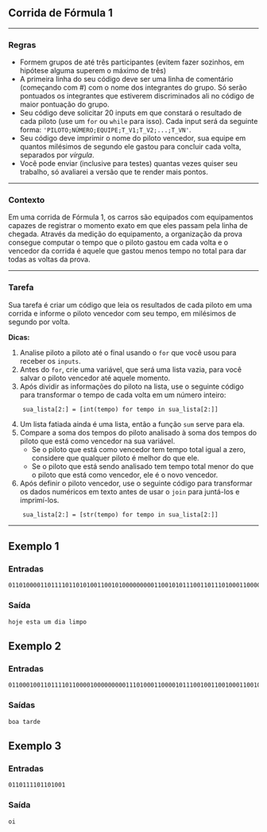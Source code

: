 ## Corrida de Fórmula 1

---

### Regras
* Formem grupos de até três participantes (evitem fazer sozinhos, em hipótese alguma superem o máximo de três)
* A primeira linha do seu código deve ser uma linha de comentário (começando com #) com o nome dos integrantes do grupo. Só serão pontuados os integrantes que estiverem discriminados ali no código de maior pontuação do grupo.
* Seu código deve solicitar 20 inputs em que constará o resultado de cada piloto (use um `for` ou `while` para isso). Cada input será da seguinte forma: `'PILOTO;NÚMERO;EQUIPE;T_V1;T_V2;...;T_VN'`.
* Seu código deve imprimir o nome do piloto vencedor, sua equipe em quantos milésimos de segundo ele gastou para concluir cada volta, separados por *vírgula*.
* Você pode enviar (inclusive para testes) quantas vezes quiser seu trabalho, só avaliarei a versão que te render mais pontos.

---

### Contexto

Em uma corrida de Fórmula 1, os carros são equipados com equipamentos capazes de registrar o momento exato em que eles passam pela linha de chegada. Através da medição do equipamento, a organização da prova consegue computar o tempo que o piloto gastou em cada volta e o vencedor da corrida é aquele que gastou menos tempo no total para dar todas as voltas da prova.


---

### Tarefa

Sua tarefa é criar um código que leia os resultados de cada piloto em uma corrida e informe o piloto vencedor com seu tempo, em milésimos de segundo por volta.

**Dicas:**

1.  Analise piloto a piloto até o final usando o `for` que você usou para receber os `inputs`.
2.  Antes do `for`, crie uma variável, que será uma lista vazia, para você salvar o piloto vencedor até aquele momento.
3.  Após dividir as informações do piloto na lista, use o seguinte código para transformar o tempo de cada volta em um número inteiro:
```console?lang=python&prompt=>>>
    sua_lista[2:] = [int(tempo) for tempo in sua_lista[2:]]
```
4. Um lista fatiada ainda é uma lista, então a função `sum` serve para ela.
5. Compare a soma dos tempos do piloto analisado à soma dos tempos do piloto que está como vencedor na sua variável.
    * Se o piloto que está como vencedor tem tempo total igual a zero, considere que qualquer piloto é melhor do que ele.
    * Se o piloto que está sendo analisado tem tempo total menor do que o piloto que está como vencedor, ele é o novo vencedor.
6. Após definir o piloto vencedor, use o seguinte código para transformar os dados numéricos em texto antes de usar o `join` para juntá-los e imprimí-los.
```console?lang=python&prompt=>>>
    sua_lista[2:] = [str(tempo) for tempo in sua_lista[2:]]
```

---

## Exemplo 1
### Entradas
```console?lang=python&prompt=>>>
01101000011011110110101001100101000000000110010101110011011101000110000100000000011101010110110100000000011001000110100101100001000000000110110001101001011011010111000001101111
```
### Saída
```console?lang=python&prompt=>>>
hoje esta um dia limpo
```

## Exemplo 2
### Entradas
```console?lang=python&prompt=>>>
011000100110111101100001000000000111010001100001011100100110010001100101
```
### Saídas
```console?lang=python&prompt=>>>
boa tarde
```

## Exemplo 3
### Entradas
```console?lang=python&prompt=>>>
0110111101101001
```
### Saída
```console?lang=python&prompt=>>>
oi
```
